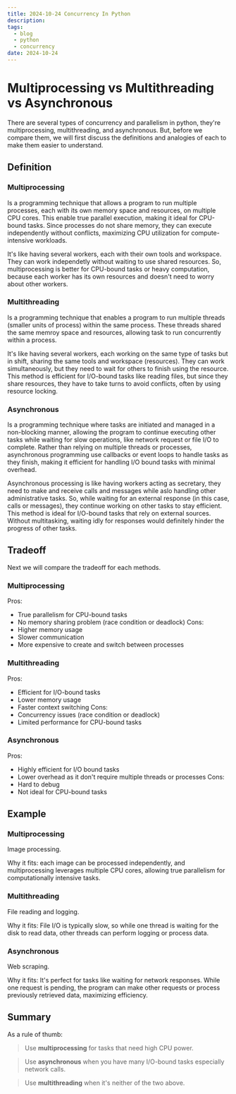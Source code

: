 ```yaml
---
title: 2024-10-24 Concurrency In Python
description: 
tags:
  - blog
  - python
  - concurrency
date: 2024-10-24
---
```


# Multiprocessing vs Multithreading vs Asynchronous

There are several types of concurrency and parallelism in python, they're multiprocessing, multithreading, and asynchronous. But, before we compare them, we will first discuss the definitions and analogies of each to make them easier to understand.

## Definition
### Multiprocessing

Is a programming technique that allows a program to run multiple processes, each with its own memory space and resources, on multiple CPU cores. This enable true parallel execution, making it ideal for CPU-bound tasks. Since processes do not share memory, they can execute independently without conflicts, maximizing CPU utilization for compute-intensive workloads.

It's like having several workers, each with their own tools and workspace. They can work independetly without waiting to use shared resources. So, multiprocessing is better for CPU-bound tasks or heavy computation, because each worker has its own resources and doesn't need to worry about other workers.

### Multithreading

Is a programming technique that enables a program to run multiple threads (smaller units of process) within the same process. These threads shared the same memroy space and resources, allowing task to run concurrently within a process.

It's like having several workers, each working on the same type of tasks but in shift, sharing the same tools and workspace (resources). They can work simultaneously, but they need to wait for others to finish using the resource. This method is efficient for I/O-bound tasks like reading files, but since they share resources, they have to take turns to avoid conflicts, often by using resource locking.

### Asynchronous

Is a programming technique where tasks are initiated and managed in a non-blocking manner, allowing the program to continue executing other tasks while waiting for slow operations, like network request or file I/O to complete. Rather than relying on multiple threads or processes, asynchronous programming use callbacks or event loops to handle tasks as they finish, making it efficient for handling I/O bound tasks with minimal overhead.

Asynchronous processing is like having workers acting as secretary, they need to make and receive calls and messages while aslo handling other administrative tasks. So, while waiting for an external response (in this case, calls or messages), they continue working on other tasks to stay efficient. This method is ideal for I/O-bound tasks that rely on external sources. Without multitasking, waiting idly for responses would definitely hinder the progress of other tasks.

## Tradeoff

Next we will compare the tradeoff for each methods.

### Multiprocessing

Pros:
- True parallelism for CPU-bound tasks
- No memory sharing problem (race condition or deadlock)
Cons:
- Higher memory usage
- Slower communication
- More expensive to create and switch between processes

### Multithreading

Pros:
- Efficient for I/O-bound tasks
- Lower memory usage
- Faster context switching
Cons:
- Concurrency issues (race condition or deadlock)
- Limited performance for CPU-bound tasks

### Asynchronous

Pros:
- Highly efficient for I/O bound tasks
- Lower overhead as it don't require multiple threads or processes
Cons:
- Hard to debug
- Not ideal for CPU-bound tasks

## Example
### Multiprocessing

Image processing.

Why it fits: each image can be processed independently, and multiprocessing leverages multiple CPU cores, allowing true parallelism for computationally intensive tasks.

### Multithreading

File reading and logging.

Why it fits: File I/O is typically slow, so while one thread is waiting for the disk to read data, other threads can perform logging or process data.

### Asynchronous

Web scraping.

Why it fits: It's perfect for tasks like waiting for network responses. While one request is pending, the program can make other requests or process previously retrieved data, maximizing efficiency.

## Summary

As a rule of thumb:
> Use **multiprocessing** for tasks that need high CPU power.

> Use **asynchronous** when you have many I/O-bound tasks especially network calls.

> Use **multithreading** when it's neither of the two above.

